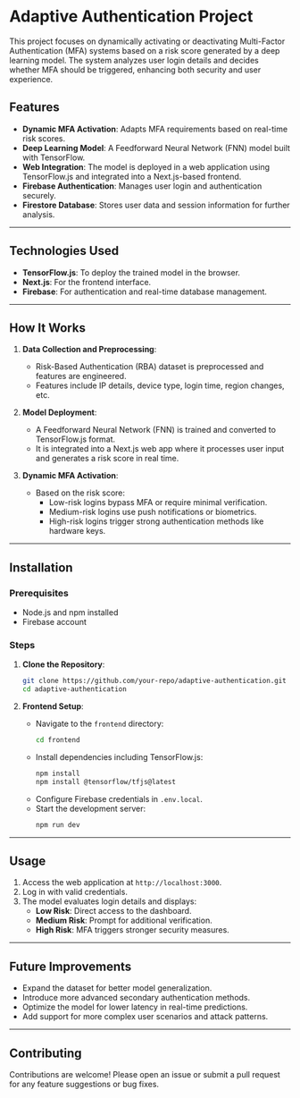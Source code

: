 # Adaptive Authentication Project

This project focuses on dynamically activating or deactivating Multi-Factor Authentication (MFA) systems based on a risk score generated by a deep learning model. The system analyzes user login details and decides whether MFA should be triggered, enhancing both security and user experience.

## **Features**

- **Dynamic MFA Activation**: Adapts MFA requirements based on real-time risk scores.
- **Deep Learning Model**: A Feedforward Neural Network (FNN) model built with TensorFlow.
- **Web Integration**: The model is deployed in a web application using TensorFlow.js and integrated into a Next.js-based frontend.
- **Firebase Authentication**: Manages user login and authentication securely.
- **Firestore Database**: Stores user data and session information for further analysis.

---

## **Technologies Used**

- **TensorFlow.js**: To deploy the trained model in the browser.
- **Next.js**: For the frontend interface.
- **Firebase**: For authentication and real-time database management.

---

## **How It Works**

1. **Data Collection and Preprocessing**:
   - Risk-Based Authentication (RBA) dataset is preprocessed and features are engineered.
   - Features include IP details, device type, login time, region changes, etc.

2. **Model Deployment**:
   - A Feedforward Neural Network (FNN) is trained and converted to TensorFlow.js format.
   - It is integrated into a Next.js web app where it processes user input and generates a risk score in real time.

3. **Dynamic MFA Activation**:
   - Based on the risk score:
     - Low-risk logins bypass MFA or require minimal verification.
     - Medium-risk logins use push notifications or biometrics.
     - High-risk logins trigger strong authentication methods like hardware keys.

---

## **Installation**

### Prerequisites

- Node.js and npm installed
- Firebase account

### Steps

1. **Clone the Repository**:
   ```bash
   git clone https://github.com/your-repo/adaptive-authentication.git
   cd adaptive-authentication
   ```

2. **Frontend Setup**:
   - Navigate to the `frontend` directory:
     ```bash
     cd frontend
     ```
   - Install dependencies including TensorFlow.js:
     ```bash
     npm install
     npm install @tensorflow/tfjs@latest
     ```
   - Configure Firebase credentials in `.env.local`.
   - Start the development server:
     ```bash
     npm run dev
     ```

---

## **Usage**

1. Access the web application at `http://localhost:3000`.
2. Log in with valid credentials.
3. The model evaluates login details and displays:
   - **Low Risk**: Direct access to the dashboard.
   - **Medium Risk**: Prompt for additional verification.
   - **High Risk**: MFA triggers stronger security measures.

---

## **Future Improvements**

- Expand the dataset for better model generalization.
- Introduce more advanced secondary authentication methods.
- Optimize the model for lower latency in real-time predictions.
- Add support for more complex user scenarios and attack patterns.

---

## **Contributing**

Contributions are welcome! Please open an issue or submit a pull request for any feature suggestions or bug fixes.
